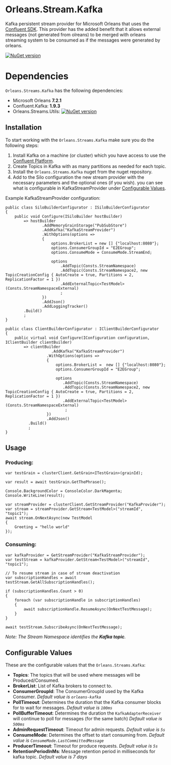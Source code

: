 # Orleans.Stream.Kafka
Kafka persistent stream provider for Microsoft Orleans that uses the [Confluent SDK](https://github.com/confluentinc/confluent-kafka-dotnet).
This provider has the added benefit that it allows external messages (not generated from olreans) to be merged with orleans streaming system to be consumed as if the messages were generated by orleans.

[![NuGet version](https://badge.fury.io/nu/orleans.streams.kafka.svg)](https://badge.fury.io/nu/orleans.streams.kafka)

# Dependencies
`Orleans.Streams.Kafka` has the following dependencies:
* Microsoft Orleans **7.2.1**
* Confluent.Kafka: **1.9.3**
* Orleans.Streams.Utils: [![NuGet version](https://badge.fury.io/nu/Orleans.Streams.Utils.svg)](https://badge.fury.io/nu/Orleans.Streams.Utils)

## Installation
To start working with the `Orleans.Streams.Kafka` make sure you do the following steps:

1. Install Kafka on a machine (or cluster) which you have access to use the [Confluent Platform](https://www.confluent.io/download/).
2. Create Topics in Kafka with as many partitions as needed for each topic.
3. Install the `Orleans.Streams.Kafka` nuget from the nuget repository.
4. Add to the Silo configuration the new stream provider with the necessary parameters and the optional ones (if you wish). you can see what is configurable in KafkaStreamProvider under [Configurable Values](#configurableValues).

Example KafkaStreamProvider configuration: 
```CSharp
public class SiloBuilderConfigurator : ISiloBuilderConfigurator
{
	public void Configure(ISiloBuilder hostBuilder)
		=> hostBuilder
				.AddMemoryGrainStorage("PubSubStore")
				.AddKafka("KafkaStreamProvider")
				.WithOptions(options =>
				{
					options.BrokerList = new [] {"localhost:8080"};
					options.ConsumerGroupId = "E2EGroup";
					options.ConsumeMode = ConsumeMode.StreamEnd;

					options
						.AddTopic(Consts.StreamNamespace)
						.AddTopic(Consts.StreamNamespace2, new TopicCreationConfig { AutoCreate = true, Partitions = 2, ReplicationFactor = 1 })
						.AddExternalTopic<TestModel>(Consts.StreamNamespaceExternal)
						;
				})
				.AddJson()
				.AddLoggingTracker()
        .Build()
        ;
}

public class ClientBuilderConfigurator : IClientBuilderConfigurator
{
	public virtual void Configure(IConfiguration configuration, IClientBuilder clientBuilder)
		=> clientBuilder
					.AddKafka("KafkaStreamProvider")
				  .WithOptions(options =>
				  {
					  options.BrokerList =  new [] {"localhost:8080"};
					  options.ConsumerGroupId = "E2EGroup";

					  options
						 .AddTopic(Consts.StreamNamespace)
						 .AddTopic(Consts.StreamNamespace2, new TopicCreationConfig { AutoCreate = true, Partitions = 2, ReplicationFactor = 1 })
						 .AddExternalTopic<TestModel>(Consts.StreamNamespaceExternal)
						  ;
				  })
				  .AddJson()
          .Build()
          ;
}
```

## Usage

### Producing:
```CSharp
var testGrain = clusterClient.GetGrain<ITestGrain>(grainId);

var result = await testGrain.GetThePhrase();

Console.BackgroundColor = ConsoleColor.DarkMagenta;
Console.WriteLine(result);

var streamProvider = clusterClient.GetStreamProvider("KafkaProvider");
var stream = streamProvider.GetStream<TestModel>("streamId", "topic1");
await stream.OnNextAsync(new TestModel
{
	Greeting = "hello world"
});
```

### Consuming:
```CSharp
var kafkaProvider = GetStreamProvider("KafkaStreamProvider");
var testStream = kafkaProvider.GetStream<TestModel>("streamId", "topic1");

// To resume stream in case of stream deactivation
var subscriptionHandles = await testStream.GetAllSubscriptionHandles();

if (subscriptionHandles.Count > 0)
{
	foreach (var subscriptionHandle in subscriptionHandles)
	{
		await subscriptionHandle.ResumeAsync(OnNextTestMessage);
	}
}

await testStream.SubscribeAsync(OnNextTestMessage);
```

*Note: The Stream Namespace identifies the **Kafka topic**.*

## <a name="configurableValues"></a>Configurable Values
These are the configurable values that the `Orleans.Streams.Kafka`:

- **Topics**: The topics that will be used where messages will be Produced/Consumed.
- **BrokerList**: List of Kafka brokers to connect to.
- **ConsumerGroupId**: The ConsumerGroupId used by the Kafka Consumer. *Default value is `orleans-kafka`*
- **PollTimeout**: Determines the duration that the Kafka consumer blocks for to wait for messages. *Default value is `100ms`*
- **PollBufferTimeout**: Determines the duration the `KafkaAdapterReceiver` will continue to poll for messages (for the same batch) *Default value is `500ms`*
- **AdminRequestTimeout**: Timeout for admin requests. *Default value is `5s`*
- **ConsumeMode**: Determines the offset to start consuming from. *Default value is `ConsumeMode.LastCommittedMessage`*
- **ProducerTimeout**: Timeout for produce requests. *Default value is `5s`*
- **RetentionPeriodInMs**: Message retention period in milliseconds for kafka topic. *Default value is 7 days*
